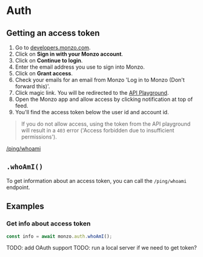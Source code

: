 # Auth

## Getting an access token

1. Go to [developers.monzo.com](https://developers.monzo.com/).
2. Click on **Sign in with your Monzo account**.
3. Click on **Continue to login**.
4. Enter the email address you use to sign into Monzo.
5. Click on **Grant access**.
6. Check your emails for an email from Monzo 'Log in to Monzo (Don't forward this)'.
7. Click magic link. You will be redirected to the [API Playground](https://developers.monzo.com/api/playground).
8. Open the Monzo app and allow access by clicking notification at top of feed.
9. You'll find the access token below the user id and account id.

> If you do not allow access, using the token from the API playground will result in a `403` error ('Access forbidden due to insufficient permissions').

[/ping/whoami](https://docs.monzo.com/#authenticating-requests)

## `.whoAmI()`

To get information about an access token, you can call the `/ping/whoami` endpoint.

## Examples

### Get info about access token

```javascript
const info = await monzo.auth.whoAmI();
```

TODO: add OAuth support
TODO: run a local server if we need to get token?
